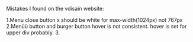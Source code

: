 Mistakes I found on the vdisain website:

1.Menu close button x should be white for max-width(1024px) not 767px
2.Menüü button and burger button hover is not consistent. hover is set for upper div probably.
3.